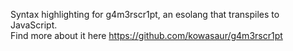 Syntax highlighting for g4m3rscr1pt, an esolang that transpiles to JavaScript.  
Find more about it here https://github.com/kowasaur/g4m3rscr1pt
